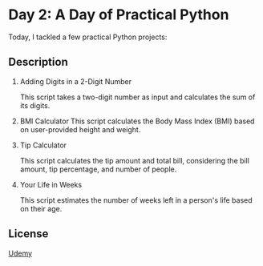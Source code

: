 # Day 2: A Day of Practical Python
Today, I tackled a few practical Python projects:
## Description
1. Adding Digits in a 2-Digit Number

    This script takes a two-digit number as input and calculates the sum of its digits.


2. BMI Calculator
This script calculates the Body Mass Index (BMI) based on user-provided height and weight.


3. Tip Calculator

    This script calculates the tip amount and total bill, considering the bill amount, tip percentage, and number of people.

4. Your Life in Weeks

    This script estimates the number of weeks left in a person's life based on their age.


## License

[Udemy](https://www.udemy.com/course/100-days-of-code/?srsltid=AfmBOorNPPZ0b9lwmWfm5JtvXfyCRlg7CCvEG5jkYR-SRrrRP77fhfQh&couponCode=BFCMSALE24FRTR)

